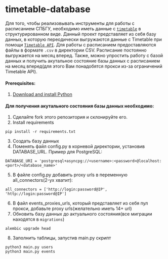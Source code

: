 # timetable-database
Для того, чтобы реализовывать инструменты для работы с расписанием  СПБГУ, необходимо иметь данные с [`timetable`](https://timetable.spbu.ru/) в структурированном виде. Данный проект представляет из себя базу данных, в которую переодически выгружаются данные с Timetable при помощи [`Timetable API`](https://timetable.spbu.ru/api/v1). Для работы с расписанием предоставляются файлы в формате `.csv` в директории CSV. Расписание постоянно выгружается на месяц вперед. Также, можно упростить работу с базой данных и получить акутальное состояние базы данных с расписанием на месяц вперед(для этого Вам понадобятся прокси из-за ограничений Timetable API).
#### Prerequisites:
1. [Download and install Python](https://www.python.org/downloads/)
   
#### Для получения акутального состояния базы данных необходимо:
1. Сделайте fork этого репозитория и склонируйте его.
2. Install requirements
```
pip install -r requirements.txt
```
3. Cоздать базу данных
4. Поменять файл config.py в корневой директории, установив DATABASE_URL. Пример для PostgreSQL:
```
DATABASE_URI = 'postgresql+asyncpg://<username>:<password>@localhost:<port>/<database_name>'
```
5. В файле config.py добавить proxy urls в переменную all_connectors(2-ух хватит):
```
all_connectors = ['http://login:password@IP', 'http://login:password@IP']
```
6. В файл events_proxies_urls, который представляет из себя пул прокси, добавьте proxy urls(желательно иметь 14+ url)
7. Обновить базу данных до актуального состояния(все миграции находятся в `migrations`)
```
alembic upgrade head
```
8. Заполнить таблицы, запустив main.py скрипт
```
python3 main.py users
python3 main.py events
```
